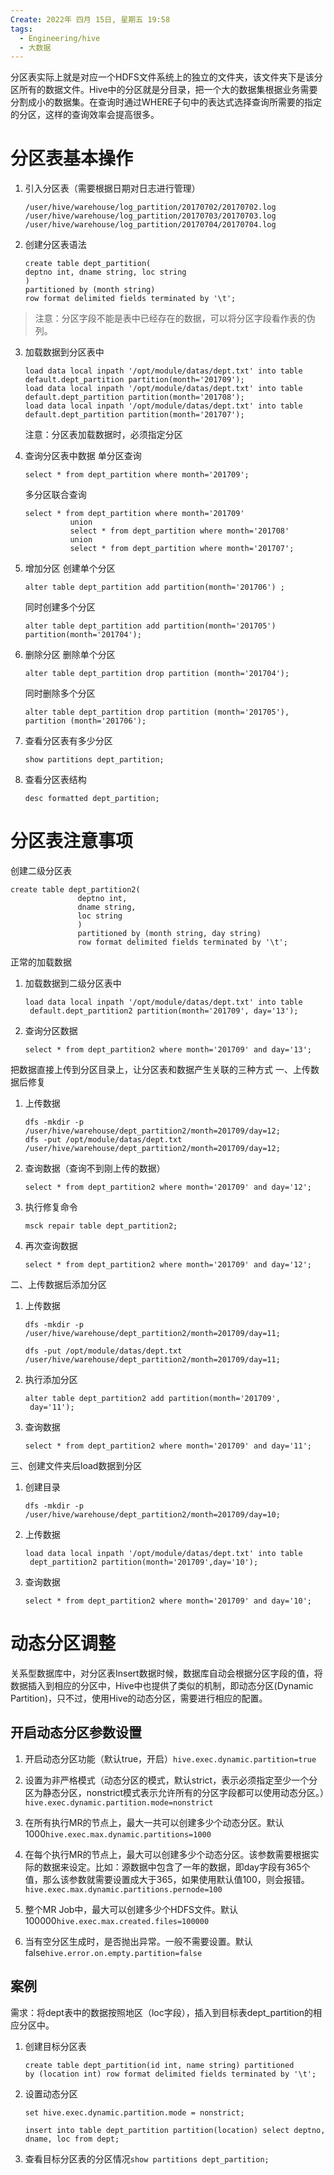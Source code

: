 ```yaml
---
Create: 2022年 四月 15日, 星期五 19:58
tags: 
  - Engineering/hive
  - 大数据
---
```

分区表实际上就是对应一个HDFS文件系统上的独立的文件夹，该文件夹下是该分区所有的数据文件。Hive中的分区就是分目录，把一个大的数据集根据业务需要分割成小的数据集。在查询时通过WHERE子句中的表达式选择查询所需要的指定的分区，这样的查询效率会提高很多。

# 分区表基本操作
1. 引入分区表（需要根据日期对日志进行管理）
	```
	/user/hive/warehouse/log_partition/20170702/20170702.log
	/user/hive/warehouse/log_partition/20170703/20170703.log
	/user/hive/warehouse/log_partition/20170704/20170704.log
	```

2. 创建分区表语法
	```
	create table dept_partition(
	deptno int, dname string, loc string
	)
	partitioned by (month string)
	row format delimited fields terminated by '\t';
	```
> 注意：分区字段不能是表中已经存在的数据，可以将分区字段看作表的伪列。

3. 加载数据到分区表中
	```
	load data local inpath '/opt/module/datas/dept.txt' into table default.dept_partition partition(month='201709');
	load data local inpath '/opt/module/datas/dept.txt' into table default.dept_partition partition(month='201708');
	load data local inpath '/opt/module/datas/dept.txt' into table default.dept_partition partition(month='201707');
	```
	注意：分区表加载数据时，必须指定分区
4. 查询分区表中数据
	单分区查询
	```
	select * from dept_partition where month='201709';
	```
	多分区联合查询
	```
	select * from dept_partition where month='201709'
              union
              select * from dept_partition where month='201708'
              union
              select * from dept_partition where month='201707';
	```
5. 增加分区
	创建单个分区
	```
	alter table dept_partition add partition(month='201706') ;
	```
	同时创建多个分区
	```
	alter table dept_partition add partition(month='201705') partition(month='201704');
	```
6. 删除分区
	删除单个分区
	```
	alter table dept_partition drop partition (month='201704');
	```
	同时删除多个分区
	```
	alter table dept_partition drop partition (month='201705'), partition (month='201706');
	```
7. 查看分区表有多少分区
	```
	show partitions dept_partition;
	```
	
8. 查看分区表结构

	```
	desc formatted dept_partition;
	```



# 分区表注意事项
创建二级分区表

```
create table dept_partition2(
               deptno int,
			   dname string, 
			   loc string
               )
               partitioned by (month string, day string)
               row format delimited fields terminated by '\t';
```

正常的加载数据
1. 加载数据到二级分区表中

	```
	load data local inpath '/opt/module/datas/dept.txt' into table
	 default.dept_partition2 partition(month='201709', day='13');
	```
2. 查询分区数据
	```
	select * from dept_partition2 where month='201709' and day='13';
	```

把数据直接上传到分区目录上，让分区表和数据产生关联的三种方式
一、上传数据后修复
1. 上传数据
	```
	dfs -mkdir -p /user/hive/warehouse/dept_partition2/month=201709/day=12;
	dfs -put /opt/module/datas/dept.txt  /user/hive/warehouse/dept_partition2/month=201709/day=12;
	```
2. 查询数据（查询不到刚上传的数据）
	```
	select * from dept_partition2 where month='201709' and day='12';
	```
3. 执行修复命令
	```
	msck repair table dept_partition2;
	```
4. 再次查询数据
	```
	select * from dept_partition2 where month='201709' and day='12';
	```
二、上传数据后添加分区
1. 上传数据

	```
	dfs -mkdir -p /user/hive/warehouse/dept_partition2/month=201709/day=11;

	dfs -put /opt/module/datas/dept.txt  /user/hive/warehouse/dept_partition2/month=201709/day=11;
	```

2. 执行添加分区

	```
	alter table dept_partition2 add partition(month='201709',
	 day='11');
	```
3. 查询数据

	```
	select * from dept_partition2 where month='201709' and day='11';
	```

三、创建文件夹后load数据到分区
1. 创建目录

	```
	dfs -mkdir -p /user/hive/warehouse/dept_partition2/month=201709/day=10;

	```
2. 上传数据
	```
	load data local inpath '/opt/module/datas/dept.txt' into table
	 dept_partition2 partition(month='201709',day='10');
	```
3. 查询数据

	```
	select * from dept_partition2 where month='201709' and day='10';
	```


# 动态分区调整
关系型数据库中，对分区表Insert数据时候，数据库自动会根据分区字段的值，将数据插入到相应的分区中，Hive中也提供了类似的机制，即动态分区(Dynamic Partition)，只不过，使用Hive的动态分区，需要进行相应的配置。

## 开启动态分区参数设置

1. 开启动态分区功能（默认true，开启）`hive.exec.dynamic.partition=true`
2. 设置为非严格模式（动态分区的模式，默认strict，表示必须指定至少一个分区为静态分区，nonstrict模式表示允许所有的分区字段都可以使用动态分区。）`hive.exec.dynamic.partition.mode=nonstrict`

3. 在所有执行MR的节点上，最大一共可以创建多少个动态分区。默认1000`hive.exec.max.dynamic.partitions=1000`
4. 在每个执行MR的节点上，最大可以创建多少个动态分区。该参数需要根据实际的数据来设定。比如：源数据中包含了一年的数据，即day字段有365个值，那么该参数就需要设置成大于365，如果使用默认值100，则会报错。`hive.exec.max.dynamic.partitions.pernode=100`
5. 整个MR Job中，最大可以创建多少个HDFS文件。默认100000`hive.exec.max.created.files=100000`
6. 当有空分区生成时，是否抛出异常。一般不需要设置。默认false`hive.error.on.empty.partition=false`

## 案例
需求：将dept表中的数据按照地区（loc字段），插入到目标表dept_partition的相应分区中。

1. 创建目标分区表
	```
	create table dept_partition(id int, name string) partitioned
	by (location int) row format delimited fields terminated by '\t';
	```

2. 设置动态分区

	```
	set hive.exec.dynamic.partition.mode = nonstrict;

	insert into table dept_partition partition(location) select deptno, dname, loc from dept;
	```
3. 查看目标分区表的分区情况`show partitions dept_partition;`

